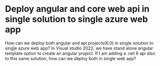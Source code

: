 
# Deploy angular and core web api in single solution to single azure web app

How can we deploy both angular and api projects(6.0) in single solution to single azure web app? In Visual studio 2022, we have stand alone angular template option to create an angular project. If I am adding a .net 6 api also to this same solution, how can we deploy both in single web app?

        